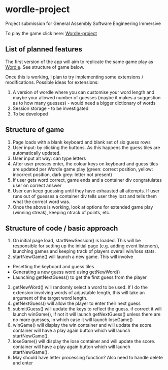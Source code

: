 # wordle-project
Project submission for General Assembly Software Engineering Immersive

To play the game click here:
[Wordle-project](https://bjpfox.github.io/wordle-project)

## List of planned features
The first version of the app will aim to replicate the same game play as [Wordle](https://www.nytimes.com/games/wordle/index.html). 
See structure of game below. 

Once this is working, I plan to try implementing some extensions / modifications. 
Possible ideas for extensions: 
1. A version of wordle where you can customise your word length and maybe your allowed number of guesses (maybe it makes a suggestion as to how many guesses) - would need a bigger dictionary of words 
1. Session storage - to be investigated
1. To be developed


## Structure of game
1. Page loads with a blank keyboard and blank set of six guess rows
1. User input: by clicking the buttons. As this happens the guess tiles are automatically updated. 
1. User input alt way: can type letters 
1. After user presses enter, the colour keys on keyboard and guess tiles are updated per Wordle game play (green: correct position, yellow: incorrect position, dark grey: letter not present)
1. If user gets word correct, game ends and a container div congratulates user on correct answer
1. User can keep guessing until they have exhausted all attempts. If user runs out of guesses a container div tells user they lost and tells them what the correct word was. 
1. Once the above is working, look at options for extended game play (winning streak), keeping ntrack of points, etc.  


## Structure of code / basic approach
1. On initial page load, startNewSession() is loaded. This will be responsible for setting up the initial page (e.g. adding event listeners), launching games and keeping track of players overall win/loss stats.
2. startNewGame() will launch a new game. This will involve 
- Resetting the keyboard and guess tiles
- Generating a new guess word using getNewWord()
- Launching getNextGuess() to get the first guess from the player
3. getNewWord() will randomly select a word to be used. If I do the extension involving words of adjustable length, this will take an argument of the target word length. 
4.  getNextGuess() will allow the player to enter their next guess 
5.  submitGuess() will update the keys to reflect the guess. if correct it will launch winGame(), if not it will launch getNextGuess() unless there are no more guesses, in which case it will launch loseGame()
6. winGame() will display the win container and will update the score. container will have a play again button which will launch startNewGame().
7. loseGame() will display the lose container and will update the score. container will have a play again button which will launch startNewGame().
8. May should have letter processing function? Also need to handle delete and enter 

